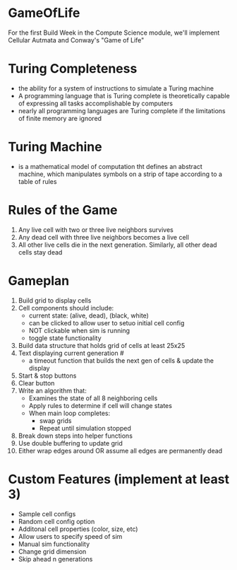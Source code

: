 # GameOfLife

For the first Build Week in the Compute Science module, we'll implement Cellular Autmata and Conway's "Game of Life"

# Turing Completeness

- the ability for a system of instructions to simulate a Turing machine
- A programming language that is Turing complete is theoretically capable of expressing all tasks accomplishable by computers
- nearly all programming languages are Turing complete if the limitations of finite memory are ignored

# Turing Machine

- is a mathematical model of computation tht defines an abstract machine, which manipulates symbols on a strip of tape according to a table of rules

# Rules of the Game

1. Any live cell with two or three live neighbors survives
2. Any dead cell with three live neighbors becomes a live cell
3. All other live cells die in the next generation. Similarly, all other dead cells stay dead

# Gameplan

1. Build grid to display cells
2. Cell components should include:
   - current state: (alive, dead), (black, white)
   - can be clicked to allow user to setuo initial cell config
   - NOT clickable when sim is running
   - toggle state functionality
3. Build data structure that holds grid of cells at least 25x25
4. Text displaying current generation #
   - a timeout function that builds the next gen of cells & update the display
5. Start & stop buttons
6. Clear button
7. Write an algorithm that:
   - Examines the state of all 8 neighboring cells
   - Apply rules to determine if cell will change states
   - When main loop completes:
     - swap grids
     - Repeat until simulation stopped
8. Break down steps into helper functions
9. Use double buffering to update grid
10. Either wrap edges around OR assume all edges are permanently dead

# Custom Features (implement at least 3)

- Sample cell configs
- Random cell config option
- Additonal cell properties (color, size, etc)
- Allow users to specify speed of sim
- Manual sim functionality
- Change grid dimension
- Skip ahead n generations
